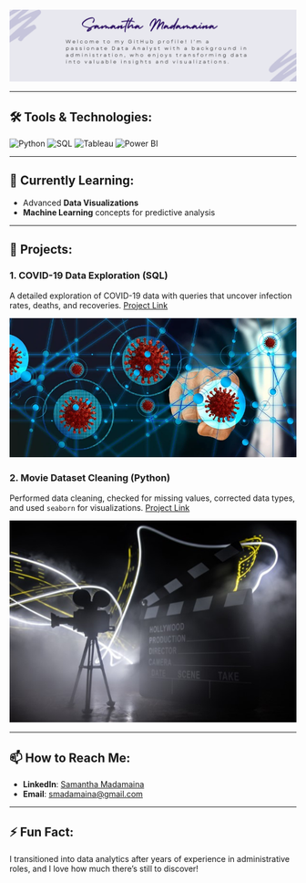 # 
![Profile Banner](https://github.com/smadamaina/smadamaina/blob/main/images/github%20Banner.png)

---

## 🛠️ Tools & Technologies:

![Python](https://img.shields.io/badge/Python-3776AB?style=for-the-badge&logo=python&logoColor=white)
![SQL](https://img.shields.io/badge/SQL-003B57?style=for-the-badge&logo=microsoftsqlserver&logoColor=white)
![Tableau](https://img.shields.io/badge/Tableau-E97627?style=for-the-badge&logo=tableau&logoColor=white)
![Power BI](https://img.shields.io/badge/PowerBI-F2C811?style=for-the-badge&logo=powerbi&logoColor=black)

---

## 🌱 Currently Learning:
- Advanced **Data Visualizations**
- **Machine Learning** concepts for predictive analysis

---

## 🔭 Projects:

### 1. **COVID-19 Data Exploration (SQL)**
A detailed exploration of COVID-19 data with queries that uncover infection rates, deaths, and recoveries.
[Project Link](https://github.com/smadamaina/Data-Cleaning-Portfolio-Project-Queries.sql/blob/main/COVID%20Portfolio%20Project%20actual%20script1.sql)

![SQL Exploration](https://github.com/smadamaina/smadamaina/blob/main/covid.jfif)

### 2. **Movie Dataset Cleaning (Python)**
Performed data cleaning, checked for missing values, corrected data types, and used `seaborn` for visualizations.
[Project Link](https://github.com/smadamaina/Data-Cleaning-Portfolio-Project-Queries.sql/blob/main/Movie%20Correlation%20Project.ipynb)

![Data Cleaning](https://github.com/smadamaina/smadamaina/blob/main/movie2.jpg)

---

## 📫 How to Reach Me:
- **LinkedIn**: [Samantha Madamaina](https://www.linkedin.com/in/samantha-madamaina-82401582/)
- **Email**: smadamaina@gmail.com

---

## ⚡ Fun Fact:
I transitioned into data analytics after years of experience in administrative roles, and I love how much there’s still to discover!


